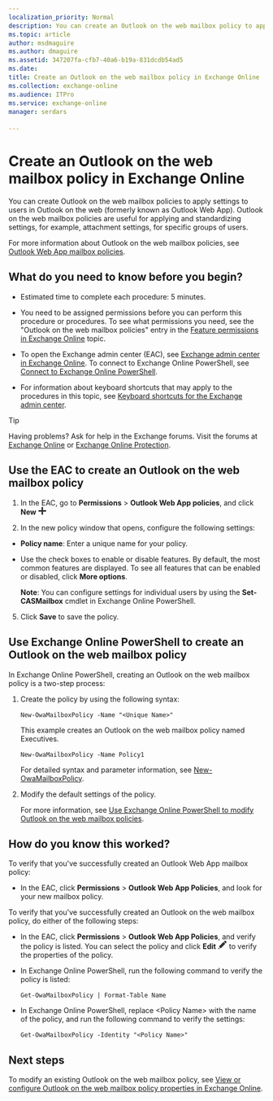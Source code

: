 ```yaml
---
localization_priority: Normal
description: You can create an Outlook on the web mailbox policy to apply a common set of policy settings. Outlook on the web mailbox policies are useful for applying and standardizing settings, for example, attachment settings, for specific groups of users.
ms.topic: article
author: msdmaguire
ms.author: dmaguire
ms.assetid: 347207fa-cfb7-40a6-b19a-831dcdb54ad5
ms.date: 
title: Create an Outlook on the web mailbox policy in Exchange Online
ms.collection: exchange-online
ms.audience: ITPro
ms.service: exchange-online
manager: serdars

---
```


# Create an Outlook on the web mailbox policy in Exchange Online

You can create Outlook on the web mailbox policies to apply settings to users in Outlook on the web (formerly known as Outlook Web App). Outlook on the web mailbox policies are useful for applying and standardizing settings, for example, attachment settings, for specific groups of users.

For more information about Outlook on the web mailbox policies, see [Outlook Web App mailbox policies](outlook-web-app-mailbox-policies.md).

## What do you need to know before you begin?

- Estimated time to complete each procedure: 5 minutes.

- You need to be assigned permissions before you can perform this procedure or procedures. To see what permissions you need, see the "Outlook on the web mailbox policies" entry in the [Feature permissions in Exchange Online](../../permissions-exo/feature-permissions.md) topic.

- To open the Exchange admin center (EAC), see [Exchange admin center in Exchange Online](../../exchange-admin-center.md). To connect to Exchange Online PowerShell, see [Connect to Exchange Online PowerShell](https://docs.microsoft.com/powershell/exchange/exchange-online/connect-to-exchange-online-powershell/connect-to-exchange-online-powershell).

- For information about keyboard shortcuts that may apply to the procedures in this topic, see [Keyboard shortcuts for the Exchange admin center](../../accessibility/keyboard-shortcuts-in-admin-center.md).

> [!TIP]
> Having problems? Ask for help in the Exchange forums. Visit the forums at [Exchange Online](https://go.microsoft.com/fwlink/p/?linkId=267542) or [Exchange Online Protection](https://go.microsoft.com/fwlink/p/?linkId=285351).

## Use the EAC to create an Outlook on the web mailbox policy

1. In the EAC, go to **Permissions** \> **Outlook Web App policies**, and click **New** ![New icon](../../media/ITPro_EAC_AddIcon.png)

2. In the new policy window that opens, configure the following settings:

  - **Policy name**: Enter a unique name for your policy.

  - Use the check boxes to enable or disable features. By default, the most common features are displayed. To see all features that can be enabled or disabled, click **More options**.

    **Note**: You can configure settings for individual users by using the **Set-CASMailbox** cmdlet in Exchange Online PowerShell.

5. Click **Save** to save the policy.

## Use Exchange Online PowerShell to create an Outlook on the web mailbox policy

In Exchange Online PowerShell, creating an Outlook on the web mailbox policy is a two-step process:

1. Create the policy by using the following syntax:

    ```
    New-OwaMailboxPolicy -Name "<Unique Name>"
    ```

    This example creates an Outlook on the web mailbox policy named Executives.

    ```
    New-OwaMailboxPolicy -Name Policy1
    ```

    For detailed syntax and parameter information, see [New-OwaMailboxPolicy](https://technet.microsoft.com/library/b2e46c22-7e99-4d04-b5ef-81ef64bf7445.aspx).

2. Modify the default settings of the policy.

    For more information, see [Use Exchange Online PowerShell to modify Outlook on the web mailbox policies](configure-outlook-web-app-mailbox-policy-properties.md#use-exchange-online-powershell-to-modify-outlook-on-the-web-mailbox-policies).

## How do you know this worked?

To verify that you've successfully created an Outlook Web App mailbox policy:

- In the EAC, click **Permissions** \> **Outlook Web App Policies**, and look for your new mailbox policy.

To verify that you've successfully created an Outlook on the web mailbox policy, do either of the following steps:

- In the EAC, click **Permissions** \> **Outlook Web App Policies**, and verify the policy is listed. You can select the policy and click **Edit** ![Edit icon](../../media/ITPro_EAC_EditIcon.png) to verify the properties of the policy.

- In Exchange Online PowerShell, run the following command to verify the policy is listed:

    ```
    Get-OwaMailboxPolicy | Format-Table Name
    ```

- In Exchange Online PowerShell, replace \<Policy Name\> with the name of the policy, and run the following command to verify the settings:

    ```
    Get-OwaMailboxPolicy -Identity "<Policy Name>"
    ```

## Next steps

To modify an existing Outlook on the web mailbox policy, see [View or configure Outlook on the web mailbox policy properties in Exchange Online](configure-outlook-web-app-mailbox-policy-properties.md).


